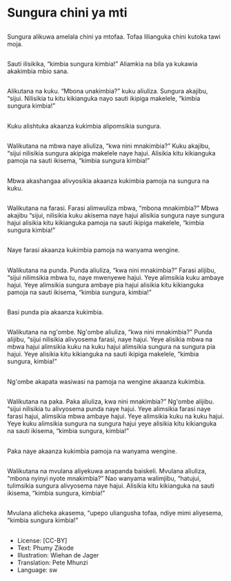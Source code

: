 # Sungura chini ya mti

##
Sungura alikuwa amelala chini
ya mtofaa. Tofaa lilianguka chini
kutoka tawi moja.

##
Sauti ilisikika, “kimbia sungura
kimbia!” Aliamkia na bila ya
kukawia akakimbia mbio sana.

##
Alikutana na kuku. “Mbona
unakimbia?” kuku aliuliza.
Sungura akajibu, “sijui. Nilisikia
tu kitu kikianguka nayo sauti
ikipiga makelele, “kimbia
sungura kimbia!”

##
Kuku alishtuka akaanza
kukimbia alipomsikia sungura.

##
Walikutana na mbwa naye
aliuliza, “kwa nini mnakimbia?”
Kuku akajibu, “sijui nilisikia
sungura akipiga makelele naye
hajui. Alisikia kitu kikianguka
pamoja na sauti ikisema,
“kimbia sungura kimbia!”

##
Mbwa akashangaa alivyosikia
akaanza kukimbia pamoja na
sungura na kuku.

##
Walikutana na farasi. Farasi
alimwuliza mbwa, “mbona
mnakimbia?” Mbwa akajibu
“sijui, nilisikia kuku akisema
naye hajui alisikia sungura naye
sungura hajui alisikia kitu
kikianguka pamoja na sauti
ikipiga makelele, “kimbia
sungura kimbia!”

##
Naye farasi akaanza kukimbia
pamoja na wanyama wengine.

##
Walikutana na punda. Punda
aliuliza, “kwa nini mnakimbia?”
Farasi alijibu, “sijui nilimsikia
mbwa tu, naye mwenyewe
hajui. Yeye alimsikia kuku
ambaye hajui. Yeye alimsikia
sungura ambaye pia hajui
alisikia kitu kikianguka pamoja
na sauti ikisema, “kimbia
sungura, kimbia!”

##
Basi punda pia akaanza
kukimbia.

##
Walikutana na ng'ombe.
Ng'ombe aliuliza, “kwa nini
mnakimbia?” Punda alijibu,
“sijui nilisikia alivyosema farasi,
naye hajui. Yeye alisikia mbwa
na mbwa hajui alimsikia kuku
na kuku hajui alimsikia sungura
na sungura pia hajui. Yeye
alisikia kitu kikianguka na sauti
ikipiga makelele, “kimbia
sungura, kimbia!”

##
Ng'ombe akapata wasiwasi na
pamoja na wengine akaanza
kukimbia.

##
Walikutana na paka. Paka
aliuliza, kwa nini mnakimbia?”
Ng'ombe alijibu. “sijui nilisikia
tu alivyosema punda naye
hajui. Yeye alimsikia farasi naye
farasi hajui, alimsikia mbwa
ambaye hajui. Yeye alimsikia
kuku na kuku hajui. Yeye kuku
alimsikia sungura na sungura
hajui yeye alisikia kitu
kikianguka na sauti ikisema,
“kimbia sungura, kimbia!”

##
Paka naye akaanza kukimbia
pamoja na wanyama wengine.

##
Walikutana na mvulana
aliyekuwa anapanda baiskeli.
Mvulana aliuliza, “mbona nyinyi
nyote mnakimbia?” Nao
wanyama walimjibu, “hatujui,
tulimsikia sungura alivyosema
naye hajui. Alisikia kitu
kikianguka na sauti ikisema,
“kimbia sungura, kimbia!”

##
Mvulana alicheka akasema,
“upepo uliangusha tofaa, ndiye
mimi aliyesema, “kimbia
sungura kimbia!”

##
* License: [CC-BY]
* Text: Phumy Zikode
* Illustration: Wiehan de Jager
* Translation: Pete Mhunzi
* Language: sw
